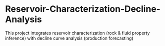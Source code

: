 # Reservoir-Characterization-Decline-Analysis
This project integrates reservoir characterization (rock &amp; fluid property inference) with decline curve analysis (production forecasting)
